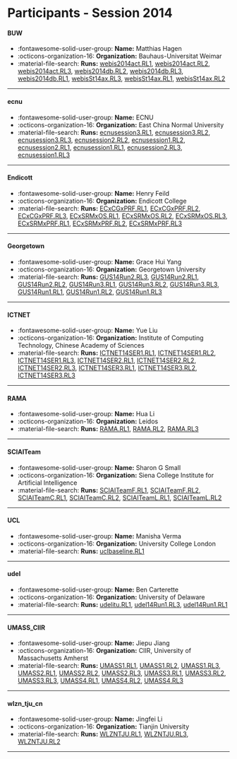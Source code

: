 # Participants - Session 2014 

#### BUW
 - :fontawesome-solid-user-group: **Name:** Matthias Hagen
 - :octicons-organization-16: **Organization:** Bauhaus-Universitat Weimar
 - :material-file-search: **Runs:** [webis2014act.RL1](./runs.md#webis2014act.rl1), [webis2014act.RL2](./runs.md#webis2014act.rl2), [webis2014act.RL3](./runs.md#webis2014act.rl3), [webis2014db.RL2](./runs.md#webis2014db.rl2), [webis2014db.RL3](./runs.md#webis2014db.rl3), [webis2014db.RL1](./runs.md#webis2014db.rl1), [webisSt14ax.RL3](./runs.md#webisst14ax.rl3), [webisSt14ax.RL1](./runs.md#webisst14ax.rl1), [webisSt14ax.RL2](./runs.md#webisst14ax.rl2)

---
#### ecnu
 - :fontawesome-solid-user-group: **Name:** ECNU
 - :octicons-organization-16: **Organization:** East China Normal University
 - :material-file-search: **Runs:** [ecnusession3.RL1](./runs.md#ecnusession3.rl1), [ecnusession3.RL2](./runs.md#ecnusession3.rl2), [ecnusession3.RL3](./runs.md#ecnusession3.rl3), [ecnusession2.RL2](./runs.md#ecnusession2.rl2), [ecnusession1.RL2](./runs.md#ecnusession1.rl2), [ecnusession2.RL1](./runs.md#ecnusession2.rl1), [ecnusession1.RL1](./runs.md#ecnusession1.rl1), [ecnusession2.RL3](./runs.md#ecnusession2.rl3), [ecnusession1.RL3](./runs.md#ecnusession1.rl3)

---
#### Endicott
 - :fontawesome-solid-user-group: **Name:** Henry Feild
 - :octicons-organization-16: **Organization:** Endicott College
 - :material-file-search: **Runs:** [ECxCGxPRF.RL1](./runs.md#ecxcgxprf.rl1), [ECxCGxPRF.RL2](./runs.md#ecxcgxprf.rl2), [ECxCGxPRF.RL3](./runs.md#ecxcgxprf.rl3), [ECxSRMxOS.RL1](./runs.md#ecxsrmxos.rl1), [ECxSRMxOS.RL2](./runs.md#ecxsrmxos.rl2), [ECxSRMxOS.RL3](./runs.md#ecxsrmxos.rl3), [ECxSRMxPRF.RL1](./runs.md#ecxsrmxprf.rl1), [ECxSRMxPRF.RL2](./runs.md#ecxsrmxprf.rl2), [ECxSRMxPRF.RL3](./runs.md#ecxsrmxprf.rl3)

---
#### Georgetown
 - :fontawesome-solid-user-group: **Name:** Grace Hui Yang
 - :octicons-organization-16: **Organization:** Georgetown University
 - :material-file-search: **Runs:** [GUS14Run2.RL3](./runs.md#gus14run2.rl3), [GUS14Run2.RL1](./runs.md#gus14run2.rl1), [GUS14Run2.RL2](./runs.md#gus14run2.rl2), [GUS14Run3.RL1](./runs.md#gus14run3.rl1), [GUS14Run3.RL2](./runs.md#gus14run3.rl2), [GUS14Run3.RL3](./runs.md#gus14run3.rl3), [GUS14Run1.RL1](./runs.md#gus14run1.rl1), [GUS14Run1.RL2](./runs.md#gus14run1.rl2), [GUS14Run1.RL3](./runs.md#gus14run1.rl3)

---
#### ICTNET
 - :fontawesome-solid-user-group: **Name:** Yue Liu
 - :octicons-organization-16: **Organization:** Institute of Computing Technology, Chinese Academy of Sciences
 - :material-file-search: **Runs:** [ICTNET14SER1.RL1](./runs.md#ictnet14ser1.rl1), [ICTNET14SER1.RL2](./runs.md#ictnet14ser1.rl2), [ICTNET14SER1.RL3](./runs.md#ictnet14ser1.rl3), [ICTNET14SER2.RL1](./runs.md#ictnet14ser2.rl1), [ICTNET14SER2.RL2](./runs.md#ictnet14ser2.rl2), [ICTNET14SER2.RL3](./runs.md#ictnet14ser2.rl3), [ICTNET14SER3.RL1](./runs.md#ictnet14ser3.rl1), [ICTNET14SER3.RL2](./runs.md#ictnet14ser3.rl2), [ICTNET14SER3.RL3](./runs.md#ictnet14ser3.rl3)

---
#### RAMA
 - :fontawesome-solid-user-group: **Name:** Hua Li
 - :octicons-organization-16: **Organization:** Leidos
 - :material-file-search: **Runs:** [RAMA.RL1](./runs.md#rama.rl1), [RAMA.RL2](./runs.md#rama.rl2), [RAMA.RL3](./runs.md#rama.rl3)

---
#### SCIAITeam
 - :fontawesome-solid-user-group: **Name:** Sharon G Small
 - :octicons-organization-16: **Organization:** Siena College Institute for Artificial Intelligence
 - :material-file-search: **Runs:** [SCIAITeamF.RL1](./runs.md#sciaiteamf.rl1), [SCIAITeamF.RL2](./runs.md#sciaiteamf.rl2), [SCIAITeamC.RL1](./runs.md#sciaiteamc.rl1), [SCIAITeamC.RL2](./runs.md#sciaiteamc.rl2), [SCIAITeamL.RL1](./runs.md#sciaiteaml.rl1), [SCIAITeamL.RL2](./runs.md#sciaiteaml.rl2)

---
#### UCL
 - :fontawesome-solid-user-group: **Name:** Manisha Verma
 - :octicons-organization-16: **Organization:** University College London
 - :material-file-search: **Runs:** [uclbaseline.RL1](./runs.md#uclbaseline.rl1)

---
#### udel
 - :fontawesome-solid-user-group: **Name:** Ben Carterette
 - :octicons-organization-16: **Organization:** University of Delaware
 - :material-file-search: **Runs:** [udelitu.RL1](./runs.md#udelitu.rl1), [udel14Run1.RL3](./runs.md#udel14run1.rl3), [udel14Run1.RL1](./runs.md#udel14run1.rl1)

---
#### UMASS_CIIR
 - :fontawesome-solid-user-group: **Name:** Jiepu Jiang
 - :octicons-organization-16: **Organization:** CIIR, University of Massachusetts Amherst
 - :material-file-search: **Runs:** [UMASS1.RL1](./runs.md#umass1.rl1), [UMASS1.RL2](./runs.md#umass1.rl2), [UMASS1.RL3](./runs.md#umass1.rl3), [UMASS2.RL1](./runs.md#umass2.rl1), [UMASS2.RL2](./runs.md#umass2.rl2), [UMASS2.RL3](./runs.md#umass2.rl3), [UMASS3.RL1](./runs.md#umass3.rl1), [UMASS3.RL2](./runs.md#umass3.rl2), [UMASS3.RL3](./runs.md#umass3.rl3), [UMASS4.RL1](./runs.md#umass4.rl1), [UMASS4.RL2](./runs.md#umass4.rl2), [UMASS4.RL3](./runs.md#umass4.rl3)

---
#### wlzn_tju_cn
 - :fontawesome-solid-user-group: **Name:** Jingfei Li
 - :octicons-organization-16: **Organization:** Tianjin University
 - :material-file-search: **Runs:** [WLZNTJU.RL1](./runs.md#wlzntju.rl1), [WLZNTJU.RL3](./runs.md#wlzntju.rl3), [WLZNTJU.RL2](./runs.md#wlzntju.rl2)

---

